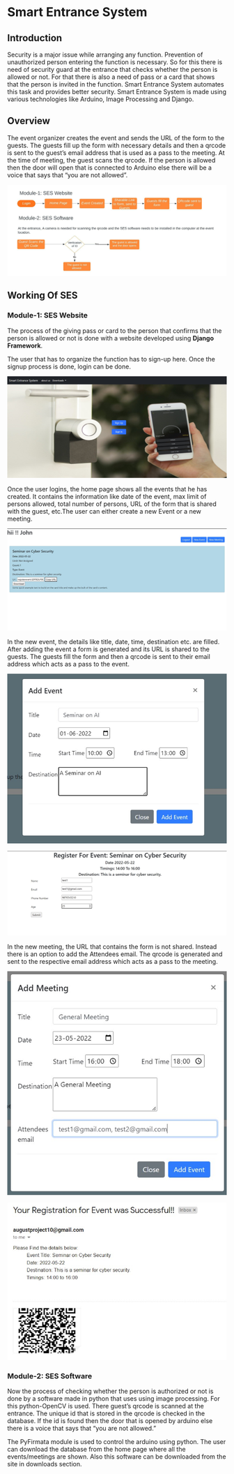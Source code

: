 # Smart Entrance System

## Introduction

Security is a major issue while arranging any function. Prevention of unauthorized person entering the function is necessary. So for this there is need of security guard at the entrance that checks whether the person is allowed or not. For that there is also a need of pass or a card that shows that the person is invited in the function. Smart Entrance System automates this task and provides better security. Smart Entrance System is made using various technologies like Arduino, Image Processing and Django.

## Overview

The event organizer creates the event and sends the URL of the form to the guests. The guests fill up the form with necessary details and then a qrcode is sent to the guest’s email address that is used as a pass to the meeting. At the time of meeting, the guest scans the qrcode. If the person is allowed then the door will open that is connected to Arduino else there will be a voice that says that “you are not allowed”.

![Overview](/Images/overview.jpeg)

## Working Of SES

### Module-1: SES Website

The process of the giving pass or card to the person that confirms that the person is allowed or not is done with a website developed using **Django Framework**.

The user that has to organize the function has to sign-up here. Once the signup process is done, login can be done.

![Login](/Images/1.jpg)

Once the user logins, the home page shows all the events that he has created. It contains the information like date of the
event, max limit of persons allowed, total number of persons, URL of the form that is shared with the guest, etc.The user can either create a new Event or a new meeting.

![Login](/Images/2.jpg)

In the new event, the details like title, date, time, destination etc. are filled. After adding the event a form is generated and its URL is shared to the guests. The guests fill the form and then a qrcode is sent to their email address which acts as a pass to the event.

![Login](/Images/3.jpg)

![Login](/Images/6.jpg)

In the new meeting, the URL that contains the form is not shared. Instead there is an option to add the Attendees email.
The qrcode is generated and sent to the respective email address which acts as a pass to the meeting.

![Login](/Images/4.jpg)

![Login](/Images/5.jpg)

### Module-2: SES Software

Now the process of checking whether the person is authorized or not is done by a software made in python that uses using
image processing. For this python-OpenCV is used. There guest’s qrcode is scanned at the entrance. The unique id that is
stored in the qrcode is checked in the database. If the id is found then the door that is opened by arduino else there is a voice that says that “you are not allowed.”

The PyFirmata module is used to control the arduino using python. The user can download the database from the home page where all the events/meetings are shown. Also this software can be downloaded from the site in downloads section.

